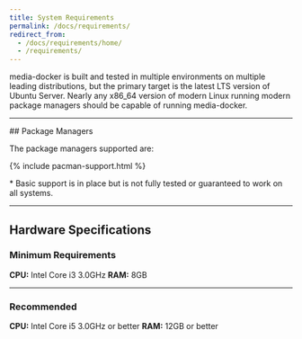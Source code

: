 ```yaml
---
title: System Requirements
permalink: /docs/requirements/
redirect_from:
  - /docs/requirements/home/
  - /requirements/
---
```


media-docker is built and tested in multiple environments on multiple leading distributions, but the primary target is the latest LTS version of Ubuntu Server. Nearly any x86_64 version of modern Linux running modern package managers should be capable of running media-docker.
<hr>  
## Package Managers

The package managers supported are:

{% include pacman-support.html %}

\* Basic support is in place but is not fully tested or guaranteed to work on all systems.

<hr>

## Hardware Specifications

### Minimum Requirements

**CPU:**  Intel Core i3 3.0GHz
**RAM:**   8GB

<hr>

### Recommended

**CPU:**  Intel Core i5 3.0GHz or better
**RAM:**    12GB or better
